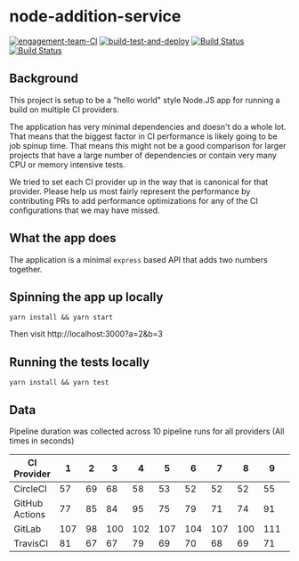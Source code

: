# node-addition-service

[![engagement-team-CI](https://circleci.com/gh/engagement-team-CI/node-addition-service.svg?style=shield)](https://app.circleci.com/pipelines/github/engagement-team-CI/node-addition-service)
[![build-test-and-deploy](https://github.com/engagement-team-CI/node-addition-service/actions/workflows/build-test-and-deploy.yml/badge.svg)](https://github.com/engagement-team-CI/node-addition-service/actions/workflows/build-test-and-deploy.yml)
[![Build Status](https://travis-ci.com/engagement-team-CI/node-addition-service.svg?branch=main)](https://travis-ci.com/engagement-team-CI/node-addition-service)
[![Build Status](https://gitlab.com/engagement.team/node-addition-service/badges/main/pipeline.svg)](https://gitlab.com/engagement.team/node-addition-service/-/tree/main)

## Background

This project is setup to be a "hello world" style Node.JS app for running a build on multiple CI providers.

The application has very minimal dependencies and doesn't do a whole lot. That means that the biggest factor in CI performance is likely going to be job spinup time. That means this might not be a good comparison for larger projects that have a large number of dependencies or contain very many CPU or memory intensive tests.

We tried to set each CI provider up in the way that is canonical for that provider. Please help us most fairly represent the performance by contributing PRs to add performance optimizations for any of the CI configurations that we may have missed.

## What the app does

The application is a minimal `express` based API that adds two numbers together.

## Spinning the app up locally

```
yarn install && yarn start
```

Then visit http://localhost:3000?a=2&b=3

## Running the tests locally

```
yarn install && yarn test
```

## Data

Pipeline duration was collected across 10 pipeline runs for all providers (All times in seconds)

|CI Provider   |1          |2         |3          |4          |5          |6          |7          |8          |9          |10         |Average    |Median     |
|--------------|-----------|----------|-----------|-----------|-----------|-----------|-----------|-----------|-----------|-----------|-----------|-----------|
|CircleCI      |57         |69        |68         |58         |53         |52         |52         |52         |55         |58         |57         |56         |
|GitHub Actions|77         |85        |84         |95         |75         |79         |71         |74         |91         |81         |81         |80         |
|GitLab        |107        |98        |100        |102        |107        |104        |107        |100        |111        |109        |105        |106        |
|TravisCI      |81         |67        |67         |79         |69         |70         |68         |69         |71         |74         |72         |70         |
